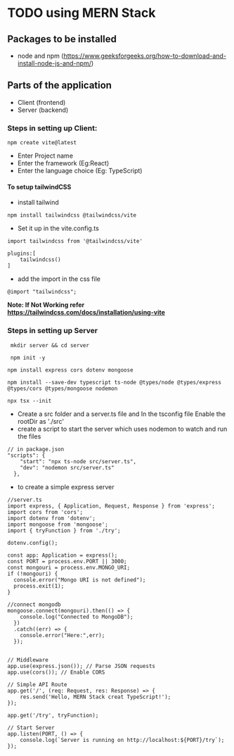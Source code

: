 # TODO using MERN Stack

## Packages to be installed
- node and npm (https://www.geeksforgeeks.org/how-to-download-and-install-node-js-and-npm/) 

## Parts of the application 
- Client (frontend)
- Server (backend)

### Steps in setting up Client:
```
npm create vite@latest 
```
- Enter Project name
- Enter the framework (Eg:React)
- Enter the language choice (Eg: TypeScript)

#### To setup tailwindCSS
- install tailwind
```
npm install tailwindcss @tailwindcss/vite
```
- Set it up in the vite.config.ts
```
import tailwindcss from '@tailwindcss/vite'

plugins:[
    tailwindcss()
]
```
- add the import in the css file
```
@import "tailwindcss";
```

**Note: If Not Working refer https://tailwindcss.com/docs/installation/using-vite**

### Steps in setting up Server
```
 mkdir server && cd server
```
```
 npm init -y
```
```
npm install express cors dotenv mongoose
```
```
npm install --save-dev typescript ts-node @types/node @types/express @types/cors @types/mongoose nodemon
```
```
npx tsx --init
```

- Create a src folder and a server.ts file and In the tsconfig file Enable the rootDir as './src' 
- create a script to start the server which uses nodemon to watch and run the files 
```
// in package.json 
"scripts": {
    "start": "npx ts-node src/server.ts",
    "dev": "nodemon src/server.ts"
  },

```

- to create a simple express server 
``` 
//server.ts
import express, { Application, Request, Response } from 'express';
import cors from 'cors';
import dotenv from 'dotenv';
import mongoose from 'mongoose';
import { tryFunction } from './try';

dotenv.config();

const app: Application = express();
const PORT = process.env.PORT || 3000;
const mongouri = process.env.MONGO_URI;
if (!mongouri) {
  console.error("Mongo URI is not defined");
  process.exit(1);
}

//connect mongodb
mongoose.connect(mongouri).then(() => {
    console.log("Connected to MongoDB");
  })
  .catch((err) => {
    console.error("Here:",err);
  });


// Middleware
app.use(express.json()); // Parse JSON requests
app.use(cors()); // Enable CORS

// Simple API Route
app.get('/', (req: Request, res: Response) => {
    res.send('Hello, MERN Stack creat TypeScript!');
});

app.get('/try', tryFunction);

// Start Server
app.listen(PORT, () => {
    console.log(`Server is running on http://localhost:${PORT}/try`);
});

```


